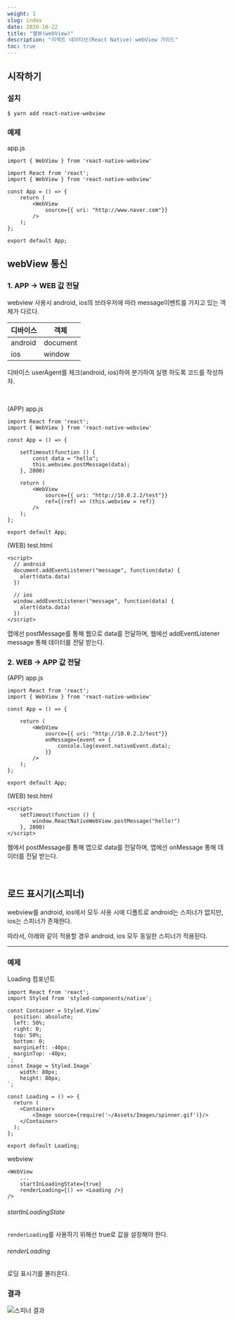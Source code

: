 ```yaml
---
weight: 1
slug: index
date: 2020-10-22
title: "웹뷰(webView)"
description: "리액트 네이티브(React Native) webView 가이드"
toc: true
---
```


## 시작하기


### 설치

```
$ yarn add react-native-webview
```

### 예제

app.js
```
import { WebView } from 'react-native-webview'

import React from 'react';
import { WebView } from 'react-native-webview'

const App = () => {
    return (
        <WebView
            source={{ uri: "http://www.naver.com"}}
        />
    );
};

export default App;
```

## webView 통신

### 1. APP -> WEB 값 전달

webview 사용시 android, ios의 브라우저에 따라 message이벤트를 가지고 있는 객체가 다르다.

|디바이스 | 객체 |
|---|-----|
|android|document|
|ios|window|

디바이스 userAgent를 체크(android, ios)하여 분기하여
실행 하도록 코드를 작성하자.

<br>

(APP) app.js
```
import React from 'react';
import { WebView } from 'react-native-webview'

const App = () => {

    setTimeout(function () {
        const data = "hello";
        this.webview.postMessage(data);
    }, 2000)

    return (
        <WebView
            source={{ uri: "http://10.0.2.2/test"}}
            ref={(ref) => (this.webview = ref)}
        />
    );
};

export default App;
```

(WEB) test.html
```
<script>
  // android
  document.addEventListener("message", function(data) {
    alert(data.data)
  })

  // ios
  window.addEventListener("message", function(data) {
    alert(data.data)
  })
</script>
```

앱에선 postMessage를 통해 웹으로 data를 전달하며,
웹에선 addEventListener message 통해 데이터를 전달 받는다.

### 2. WEB -> APP 값 전달

(APP) app.js
```
import React from 'react';
import { WebView } from 'react-native-webview'

const App = () => {

    return (
        <WebView
            source={{ uri: "http://10.0.2.2/test"}}
            onMessage={event => {
                console.log(event.nativeEvent.data);
            }}
        />
    );
};

export default App;
```

(WEB) test.html
```
<script>
	setTimeout(function () {
		window.ReactNativeWebView.postMessage("hello!")
	}, 2000)
</script>
```

웹에서 postMessage를 통해 앱으로 data를 전달하며,
앱에선 onMessage 통해 데이터를 전달 받는다.

<br>

## 로드 표시기(스피너)

webview를 android, ios에서 모두 사용 시에
디폴트로 android는 스피너가 없지만, ios는 스피너가 존재한다.

따라서, 아래와 같이 적용할 경우 android, ios 모두 동일한 스피너가 적용된다.

- - -
### 예제

Loading 컴포넌트
```
import React from 'react';
import Styled from 'styled-components/native';

const Container = Styled.View`
  position: absolute;
  left: 50%;
  right: 0;
  top: 50%;
  bottom: 0;
  marginLeft: -40px;
  marginTop: -40px;
`;
const Image = Styled.Image`
    width: 80px;
    height: 80px;
`;

const Loading = () => {
  return (
    <Container>
        <Image source={require('~/Assets/Images/spinner.gif')}/>
    </Container>
  );
};

export default Loading;
```

webview 
```
<WebView
    ...
    startInLoadingState={true}
    renderLoading={() => <Loading />}
/>
```

###### startInLoadingState
`renderLoading`를 사용하기 위해선 true로 값을 설정해야 한다.

###### renderLoading
로딩 표시기를 불러온다.


### 결과

![스피너 결과](/docs/app/reactnative/webview/01.png)


